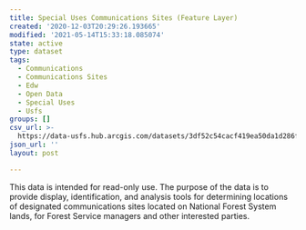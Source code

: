 ```yaml
---
title: Special Uses Communications Sites (Feature Layer)
created: '2020-12-03T20:29:26.193665'
modified: '2021-05-14T15:33:18.085074'
state: active
type: dataset
tags:
  - Communications
  - Communications Sites
  - Edw
  - Open Data
  - Special Uses
  - Usfs
groups: []
csv_url: >-
  https://data-usfs.hub.arcgis.com/datasets/3df52c54cacf419ea50da1d286fd4267_0.csv?outSR=%7B%22latestWkid%22%3A4269%2C%22wkid%22%3A4269%7D
json_url: ''
layout: post

---
```

This data is intended for read-only use. The purpose of the data is to provide display, identification, and analysis tools for determining locations of designated communications sites located on National Forest System lands, for Forest Service managers and other interested parties.

